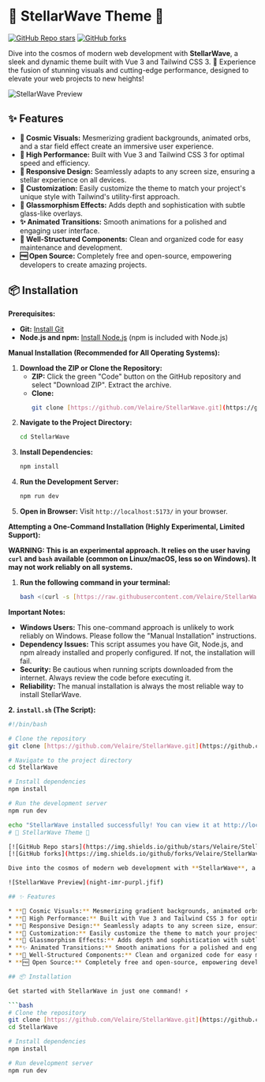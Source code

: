 # 🌌 StellarWave Theme 🚀

[![GitHub Repo stars](https://img.shields.io/github/stars/Velaire/StellarWave?style=social)](https://github.com/Velaire/StellarWave/stargazers)
[![GitHub forks](https://img.shields.io/github/forks/Velaire/StellarWave?style=social)](https://github.com/Velaire/StellarWave/network/members)

Dive into the cosmos of modern web development with **StellarWave**, a sleek and dynamic theme built with Vue 3 and Tailwind CSS 3. 🌠 Experience the fusion of stunning visuals and cutting-edge performance, designed to elevate your web projects to new heights!

![StellarWave Preview](night-imr-purpl.jfif)

## ✨ Features

* **🌌 Cosmic Visuals:** Mesmerizing gradient backgrounds, animated orbs, and a star field effect create an immersive user experience.
* **🚀 High Performance:** Built with Vue 3 and Tailwind CSS 3 for optimal speed and efficiency.
* **📱 Responsive Design:** Seamlessly adapts to any screen size, ensuring a stellar experience on all devices.
* **🎨 Customization:** Easily customize the theme to match your project's unique style with Tailwind's utility-first approach.
* **🔮 Glassmorphism Effects:** Adds depth and sophistication with subtle glass-like overlays.
* **✨ Animated Transitions:** Smooth animations for a polished and engaging user interface.
* **📄 Well-Structured Components:** Clean and organized code for easy maintenance and development.
* **🆓 Open Source:** Completely free and open-source, empowering developers to create amazing projects.

## 📦 Installation

**Prerequisites:**

* **Git:** [Install Git](https://git-scm.com/downloads)
* **Node.js and npm:** [Install Node.js](https://nodejs.org/en/download/) (npm is included with Node.js)

**Manual Installation (Recommended for All Operating Systems):**

1.  **Download the ZIP or Clone the Repository:**
    * **ZIP:** Click the green "Code" button on the GitHub repository and select "Download ZIP". Extract the archive.
    * **Clone:**
        ```bash
        git clone [https://github.com/Velaire/StellarWave.git](https://github.com/Velaire/StellarWave.git)
        ```
2.  **Navigate to the Project Directory:**
    ```bash
    cd StellarWave
    ```
3.  **Install Dependencies:**
    ```bash
    npm install
    ```
4.  **Run the Development Server:**
    ```bash
    npm run dev
    ```
5.  **Open in Browser:** Visit `http://localhost:5173/` in your browser.

**Attempting a One-Command Installation (Highly Experimental, Limited Support):**

**WARNING: This is an experimental approach. It relies on the user having `curl` and `bash` available (common on Linux/macOS, less so on Windows). It may not work reliably on all systems.**

1.  **Run the following command in your terminal:**

    ```bash
    bash <(curl -s [https://raw.githubusercontent.com/Velaire/StellarWave/refs/heads/main/install.sh](https://www.google.com/search?q=https://raw.githubusercontent.com/Velaire/StellarWave/refs/heads/main/install.sh))
    ```

**Important Notes:**

* **Windows Users:** This one-command approach is unlikely to work reliably on Windows. Please follow the "Manual Installation" instructions.
* **Dependency Issues:** This script assumes you have Git, Node.js, and npm already installed and properly configured. If not, the installation will fail.
* **Security:** Be cautious when running scripts downloaded from the internet. Always review the code before executing it.
* **Reliability:** The manual installation is always the most reliable way to install StellarWave.

**2. `install.sh` (The Script):**

```bash
#!/bin/bash

# Clone the repository
git clone [https://github.com/Velaire/StellarWave.git](https://github.com/Velaire/StellarWave.git)

# Navigate to the project directory
cd StellarWave

# Install dependencies
npm install

# Run the development server
npm run dev

echo "StellarWave installed successfully! You can view it at http://localhost:5173/"
# 🌌 StellarWave Theme 🚀

[![GitHub Repo stars](https://img.shields.io/github/stars/Velaire/StellarWave?style=social)](https://github.com/Velaire/StellarWave/stargazers)
[![GitHub forks](https://img.shields.io/github/forks/Velaire/StellarWave?style=social)](https://github.com/Velaire/StellarWave/network/members)

Dive into the cosmos of modern web development with **StellarWave**, a sleek and dynamic theme built with Vue 3 and Tailwind CSS 3. 🌠 Experience the fusion of stunning visuals and cutting-edge performance, designed to elevate your web projects to new heights!

![StellarWave Preview](night-imr-purpl.jfif)

## ✨ Features

* **🌌 Cosmic Visuals:** Mesmerizing gradient backgrounds, animated orbs, and a star field effect create an immersive user experience.
* **🚀 High Performance:** Built with Vue 3 and Tailwind CSS 3 for optimal speed and efficiency.
* **📱 Responsive Design:** Seamlessly adapts to any screen size, ensuring a stellar experience on all devices.
* **🎨 Customization:** Easily customize the theme to match your project's unique style with Tailwind's utility-first approach.
* **🔮 Glassmorphism Effects:** Adds depth and sophistication with subtle glass-like overlays.
* **✨ Animated Transitions:** Smooth animations for a polished and engaging user interface.
* **📄 Well-Structured Components:** Clean and organized code for easy maintenance and development.
* **🆓 Open Source:** Completely free and open-source, empowering developers to create amazing projects.

## 📦 Installation

Get started with StellarWave in just one command! ⚡

```bash
# Clone the repository
git clone [https://github.com/Velaire/StellarWave.git](https://github.com/Velaire/StellarWave.git)
cd StellarWave

# Install dependencies
npm install

# Run development server
npm run dev
